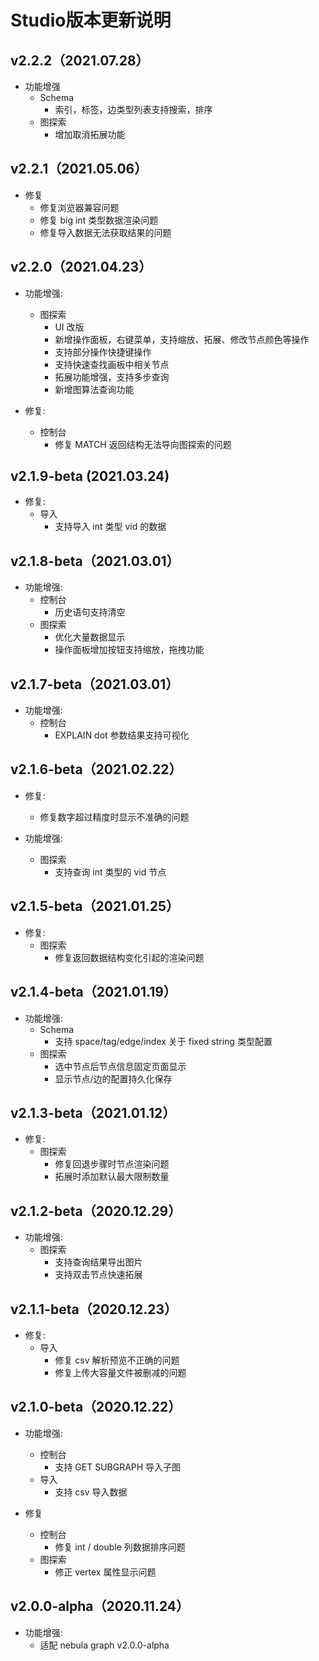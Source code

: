 # Studio版本更新说明
## v2.2.2（2021.07.28）

- 功能增强
  - Schema
    - 索引，标签，边类型列表支持搜索，排序
  - 图探索
    - 增加取消拓展功能

## v2.2.1（2021.05.06）

- 修复
  - 修复浏览器兼容问题
  - 修复 big int 类型数据渲染问题
  - 修复导入数据无法获取结果的问题

## v2.2.0（2021.04.23）

- 功能增强:
  - 图探索
    - UI 改版
    - 新增操作面板，右键菜单，支持缩放、拓展、修改节点颜色等操作
    - 支持部分操作快捷键操作
    - 支持快速查找画板中相关节点
    - 拓展功能增强，支持多步查询
    - 新增图算法查询功能

- 修复: 
  - 控制台
    - 修复 MATCH 返回结构无法导向图探索的问题

## v2.1.9-beta (2021.03.24)

- 修复:
  - 导入
    - 支持导入 int 类型 vid 的数据

## v2.1.8-beta（2021.03.01）

- 功能增强:
  - 控制台
    - 历史语句支持清空
  - 图探索
    - 优化大量数据显示
    - 操作面板增加按钮支持缩放，拖拽功能

## v2.1.7-beta（2021.03.01）

- 功能增强:
  - 控制台
    - EXPLAIN dot 参数结果支持可视化

## v2.1.6-beta（2021.02.22）
- 修复:
  - 修复数字超过精度时显示不准确的问题

- 功能增强:
  - 图探索
    - 支持查询 int 类型的 vid 节点

## v2.1.5-beta（2021.01.25）

- 修复:
  - 图探索
    - 修复返回数据结构变化引起的渲染问题

## v2.1.4-beta（2021.01.19）

- 功能增强:
  - Schema
    - 支持 space/tag/edge/index 关于 fixed string 类型配置
  - 图探索
    - 选中节点后节点信息固定页面显示
    - 显示节点/边的配置持久化保存


## v2.1.3-beta（2021.01.12）

- 修复:
  - 图探索
    - 修复回退步骤时节点渲染问题
    - 拓展时添加默认最大限制数量

## v2.1.2-beta（2020.12.29）

- 功能增强:
  - 图探索
    - 支持查询结果导出图片
    - 支持双击节点快速拓展

## v2.1.1-beta（2020.12.23）

- 修复:
  - 导入
    - 修复 csv 解析预览不正确的问题
    - 修复上传大容量文件被删减的问题

## v2.1.0-beta（2020.12.22）

- 功能增强:
  - 控制台
    - 支持 GET SUBGRAPH 导入子图
  - 导入
    - 支持 csv 导入数据

- 修复
  - 控制台
    - 修复 int / double 列数据排序问题
  - 图探索 
    - 修正 vertex 属性显示问题

## v2.0.0-alpha（2020.11.24）

- 功能增强:
  - 适配 nebula graph v2.0.0-alpha
